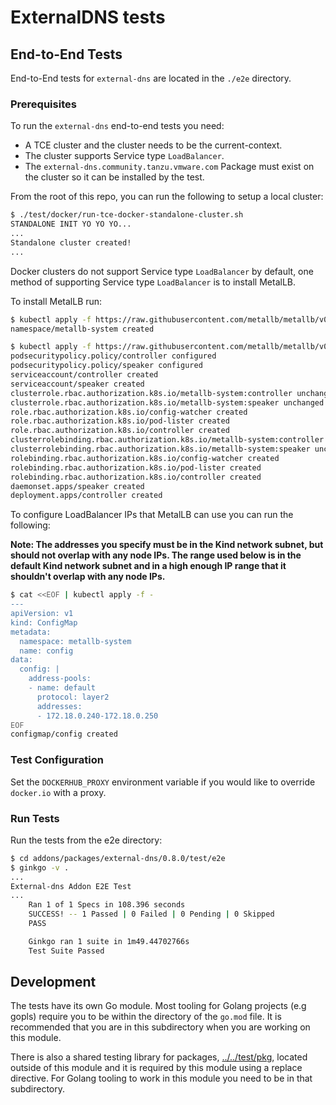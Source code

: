 # ExternalDNS tests

## End-to-End Tests

End-to-End tests for `external-dns` are located in the `./e2e` directory.

### Prerequisites

To run the `external-dns` end-to-end tests you need:

* A TCE cluster and the cluster needs to be the current-context.
* The cluster supports Service type `LoadBalancer`.
* The `external-dns.community.tanzu.vmware.com` Package must exist on the
  cluster so it can be installed by the test.

From the root of this repo, you can run the following to setup a local cluster:

```bash
$ ./test/docker/run-tce-docker-standalone-cluster.sh
STANDALONE INIT YO YO YO...
...
Standalone cluster created!
...
```

Docker clusters do not support Service type `LoadBalancer` by default, one
method of supporting Service type `LoadBalancer` is to install MetalLB.

To install MetalLB run:

```bash
$ kubectl apply -f https://raw.githubusercontent.com/metallb/metallb/v0.10.2/manifests/namespace.yaml
namespace/metallb-system created
```

```bash
$ kubectl apply -f https://raw.githubusercontent.com/metallb/metallb/v0.10.2/manifests/metallb.yaml
podsecuritypolicy.policy/controller configured
podsecuritypolicy.policy/speaker configured
serviceaccount/controller created
serviceaccount/speaker created
clusterrole.rbac.authorization.k8s.io/metallb-system:controller unchanged
clusterrole.rbac.authorization.k8s.io/metallb-system:speaker unchanged
role.rbac.authorization.k8s.io/config-watcher created
role.rbac.authorization.k8s.io/pod-lister created
role.rbac.authorization.k8s.io/controller created
clusterrolebinding.rbac.authorization.k8s.io/metallb-system:controller unchanged
clusterrolebinding.rbac.authorization.k8s.io/metallb-system:speaker unchanged
rolebinding.rbac.authorization.k8s.io/config-watcher created
rolebinding.rbac.authorization.k8s.io/pod-lister created
rolebinding.rbac.authorization.k8s.io/controller created
daemonset.apps/speaker created
deployment.apps/controller created
```

To configure LoadBalancer IPs that MetalLB can use you can run the following:

**Note: The addresses you specify must be in the Kind network subnet, but should
not overlap with any node IPs. The range used below is in the default Kind
network subnet and in a high enough IP range that it shouldn't overlap with any
node IPs.**

```bash
$ cat <<EOF | kubectl apply -f -
---
apiVersion: v1
kind: ConfigMap
metadata:
  namespace: metallb-system
  name: config
data:
  config: |
    address-pools:
    - name: default
      protocol: layer2
      addresses:
      - 172.18.0.240-172.18.0.250
EOF
configmap/config created
```

### Test Configuration

Set the `DOCKERHUB_PROXY` environment variable if you would like to override
`docker.io` with a proxy.

### Run Tests

Run the tests from the e2e directory:

```bash
$ cd addons/packages/external-dns/0.8.0/test/e2e
$ ginkgo -v .
...
External-dns Addon E2E Test
...
    Ran 1 of 1 Specs in 108.396 seconds
    SUCCESS! -- 1 Passed | 0 Failed | 0 Pending | 0 Skipped
    PASS

    Ginkgo ran 1 suite in 1m49.44702766s
    Test Suite Passed
```

## Development

The tests have its own Go module. Most tooling for Golang projects (e.g gopls)
require you to be within the directory of the `go.mod` file. It is recommended
that you are in this subdirectory when you are working on this module.

There is also a shared testing library for packages,
[../../test/pkg](../../test/pkg), located outside of this module and it is
required by this module using a replace directive. For Golang tooling to work in
this module you need to be in that subdirectory.
